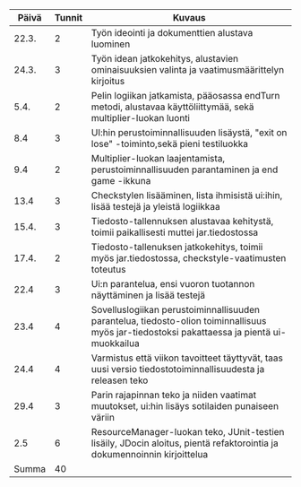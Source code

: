 |Päivä|Tunnit|Kuvaus|
|-|-|-|
|22.3.|2|Työn ideointi ja dokumenttien alustava luominen|
|24.3.|3|Työn idean jatkokehitys, alustavien ominaisuuksien valinta ja vaatimusmäärittelyn kirjoitus|
|5.4.|2|Pelin logiikan jatkamista, pääosassa endTurn metodi, alustavaa käyttöliittymää, sekä multiplier-luokan luonti|
|8.4|3|UI:hin perustoiminnallisuuden lisäystä, "exit on lose" -toiminto,sekä pieni testiluokka|
|9.4|2|Multiplier-luokan laajentamista, perustoiminnallisuuden parantaminen ja end game -ikkuna|
|13.4|3|Checkstylen lisääminen, lista ihmisistä ui:ihin, lisää testejä ja yleistä logiikkaa|
|15.4.|3|Tiedosto-tallennuksen alustavaa kehitystä, toimii paikallisesti muttei jar.tiedostossa|
|17.4.|2|Tiedosto-tallenuksen jatkokehitys, toimii myös jar.tiedostossa, checkstyle-vaatimusten toteutus|
|22.4|3|Ui:n parantelua, ensi vuoron tuotannon näyttäminen ja lisää testejä|
|23.4|4|Sovelluslogiikan perustoiminnallisuuden parantelua, tiedosto-olion toiminnallisuus myös jar-tiedostoksi pakattaessa ja pientä ui-muokkailua|
|24.4|4|Varmistus että viikon tavoitteet täyttyvät, taas uusi versio tiedostotoiminnallisuudesta ja releasen teko|
|29.4|3|Parin rajapinnan teko ja niiden vaatimat muutokset, ui:hin lisäys sotilaiden punaiseen väriin|
|2.5|6|ResourceManager-luokan teko, JUnit-testien lisäily, JDocin aloitus, pientä refaktorointia ja dokumennoinnin kirjoittelua|
|Summa|40|

